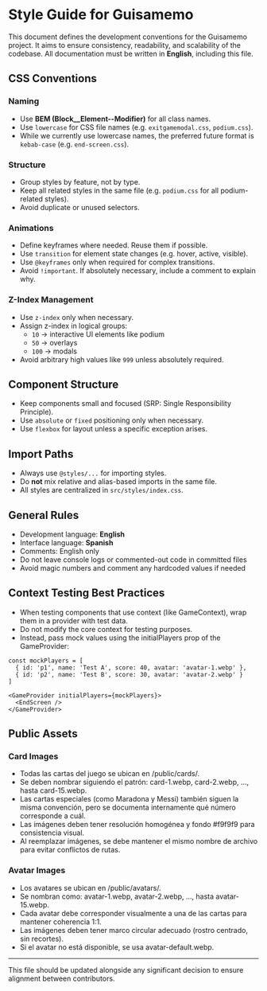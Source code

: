 # Style Guide for Guisamemo

This document defines the development conventions for the Guisamemo project.
It aims to ensure consistency, readability, and scalability of the codebase.
All documentation must be written in **English**, including this file.

## CSS Conventions

### Naming
- Use **BEM (Block__Element--Modifier)** for all class names.
- Use `lowercase` for CSS file names (e.g. `exitgamemodal.css`, `podium.css`).
- While we currently use lowercase names, the preferred future format is `kebab-case` (e.g. `end-screen.css`).

### Structure
- Group styles by feature, not by type.
- Keep all related styles in the same file (e.g. `podium.css` for all podium-related styles).
- Avoid duplicate or unused selectors.

### Animations
- Define keyframes where needed. Reuse them if possible.
- Use `transition` for element state changes (e.g. hover, active, visible).
- Use `@keyframes` only when required for complex transitions.
- Avoid `!important`. If absolutely necessary, include a comment to explain why.

### Z-Index Management
- Use `z-index` only when necessary.
- Assign z-index in logical groups:
  - `10` → interactive UI elements like podium
  - `50` → overlays
  - `100` → modals
- Avoid arbitrary high values like `999` unless absolutely required.

## Component Structure

- Keep components small and focused (SRP: Single Responsibility Principle).
- Use `absolute` or `fixed` positioning only when necessary.
- Use `flexbox` for layout unless a specific exception arises.

## Import Paths

- Always use `@styles/...` for importing styles.
- Do **not** mix relative and alias-based imports in the same file.
- All styles are centralized in `src/styles/index.css`.

## General Rules

- Development language: **English**
- Interface language: **Spanish**
- Comments: English only
- Do not leave console logs or commented-out code in committed files
- Avoid magic numbers and comment any hardcoded values if needed

## Context Testing Best Practices

- When testing components that use context (like GameContext), wrap them in a provider with test data.
- Do not modify the core context for testing purposes.
- Instead, pass mock values using the initialPlayers prop of the GameProvider:

```
const mockPlayers = [
  { id: 'p1', name: 'Test A', score: 40, avatar: 'avatar-1.webp' },
  { id: 'p2', name: 'Test B', score: 30, avatar: 'avatar-2.webp' }
]

<GameProvider initialPlayers={mockPlayers}>
  <EndScreen />
</GameProvider>

```

## Public Assets

### Card Images
- Todas las cartas del juego se ubican en /public/cards/.
- Se deben nombrar siguiendo el patrón: card-1.webp, card-2.webp, ..., hasta card-15.webp.
- Las cartas especiales (como Maradona y Messi) también siguen la misma convención, pero se documenta internamente qué número corresponde a cuál.
- Las imágenes deben tener resolución homogénea y fondo #f9f9f9 para consistencia visual.
- Al reemplazar imágenes, se debe mantener el mismo nombre de archivo para evitar conflictos de rutas.

### Avatar Images
- Los avatares se ubican en /public/avatars/.
- Se nombran como: avatar-1.webp, avatar-2.webp, ..., hasta avatar-15.webp.
- Cada avatar debe corresponder visualmente a una de las cartas para mantener coherencia 1:1.
- Las imágenes deben tener marco circular adecuado (rostro centrado, sin recortes).
- Si el avatar no está disponible, se usa avatar-default.webp.

---
This file should be updated alongside any significant decision to ensure alignment between contributors.

